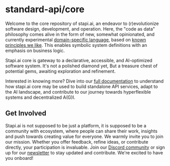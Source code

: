 # standard-api/core

Welcome to the core repository of stapi.ai, an endeavor to (r)evolutionize software design, development, and operation.
Here, the "code as data" philosophy comes alive in the form of new, somewhat opinionated, and currently experimental
[domain-specific language](https://en.wikipedia.org/wiki/Domain-specific_language), based on 
[known principles we like](https://docs.stapi.ai/principles). This enables symbolic system definitions with an 
emphasis on business logic.

Stapi.ai core is gateway to a declarative, accessible, and AI-optimized software system. 
It's not a polished diamond yet, But a treasure chest of potential gems, awaiting exploration and refinement.

Interested in knowing more? Dive into our [full documentation](https://docs.stapi.ai/) to understand how stapi.ai 
core may be used to build standalone API services, adapt to the AI landscape, and contribute to our journey towards 
hyperflexible systems and decentralized A(G)I.

## Get Involved

Stapi.ai is not supposed to be just a platform, it is supposed to be a community with ecosystem, where people can 
share their work, insights and push towards creating value for everyone. We warmly invite you to join our mission. 
Whether you offer feedback, refine ideas, or contribute directly, your participation is invaluable. 
Join our [Discord community](https://discord.gg/2jt7Jx3x) or sign up for our [newsletter](https://stapi.dev/#contact) 
to stay updated and contribute. We're excited to have you onboard!
